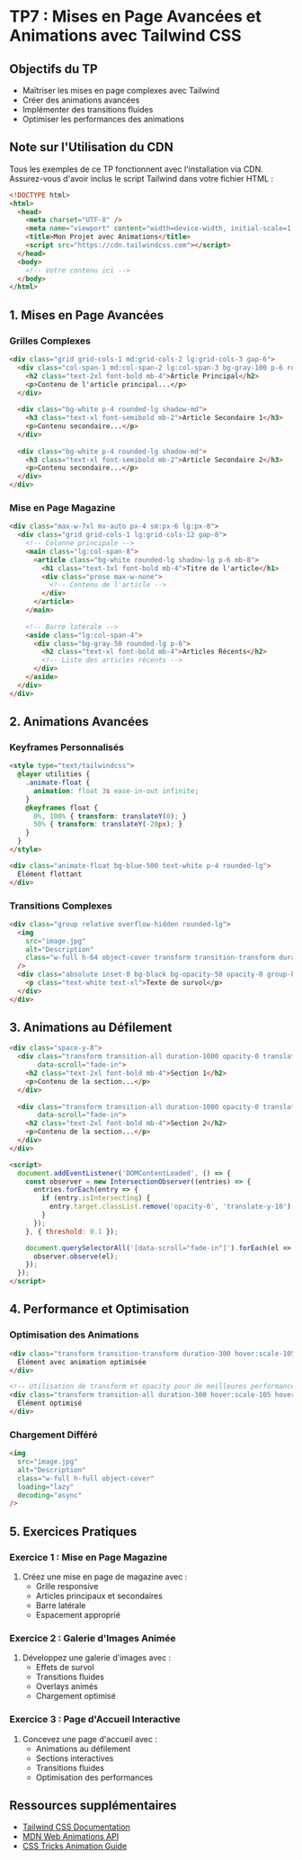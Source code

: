 # TP7 : Mises en Page Avancées et Animations avec Tailwind CSS

## Objectifs du TP

- Maîtriser les mises en page complexes avec Tailwind
- Créer des animations avancées
- Implémenter des transitions fluides
- Optimiser les performances des animations

## Note sur l'Utilisation du CDN

Tous les exemples de ce TP fonctionnent avec l'installation via CDN. Assurez-vous d'avoir inclus le script Tailwind dans votre fichier HTML :

```html
<!DOCTYPE html>
<html>
  <head>
    <meta charset="UTF-8" />
    <meta name="viewport" content="width=device-width, initial-scale=1.0" />
    <title>Mon Projet avec Animations</title>
    <script src="https://cdn.tailwindcss.com"></script>
  </head>
  <body>
    <!-- Votre contenu ici -->
  </body>
</html>
```

## 1. Mises en Page Avancées

### Grilles Complexes

```html
<div class="grid grid-cols-1 md:grid-cols-2 lg:grid-cols-3 gap-6">
  <div class="col-span-1 md:col-span-2 lg:col-span-3 bg-gray-100 p-6 rounded-lg">
    <h2 class="text-2xl font-bold mb-4">Article Principal</h2>
    <p>Contenu de l'article principal...</p>
  </div>
  
  <div class="bg-white p-4 rounded-lg shadow-md">
    <h3 class="text-xl font-semibold mb-2">Article Secondaire 1</h3>
    <p>Contenu secondaire...</p>
  </div>
  
  <div class="bg-white p-4 rounded-lg shadow-md">
    <h3 class="text-xl font-semibold mb-2">Article Secondaire 2</h3>
    <p>Contenu secondaire...</p>
  </div>
</div>
```

### Mise en Page Magazine

```html
<div class="max-w-7xl mx-auto px-4 sm:px-6 lg:px-8">
  <div class="grid grid-cols-1 lg:grid-cols-12 gap-8">
    <!-- Colonne principale -->
    <main class="lg:col-span-8">
      <article class="bg-white rounded-lg shadow-lg p-6 mb-8">
        <h1 class="text-3xl font-bold mb-4">Titre de l'article</h1>
        <div class="prose max-w-none">
          <!-- Contenu de l'article -->
        </div>
      </article>
    </main>
    
    <!-- Barre latérale -->
    <aside class="lg:col-span-4">
      <div class="bg-gray-50 rounded-lg p-6">
        <h2 class="text-xl font-bold mb-4">Articles Récents</h2>
        <!-- Liste des articles récents -->
      </div>
    </aside>
  </div>
</div>
```

## 2. Animations Avancées

### Keyframes Personnalisés

```html
<style type="text/tailwindcss">
  @layer utilities {
    .animate-float {
      animation: float 3s ease-in-out infinite;
    }
    @keyframes float {
      0%, 100% { transform: translateY(0); }
      50% { transform: translateY(-20px); }
    }
  }
</style>

<div class="animate-float bg-blue-500 text-white p-4 rounded-lg">
  Élément flottant
</div>
```

### Transitions Complexes

```html
<div class="group relative overflow-hidden rounded-lg">
  <img 
    src="image.jpg" 
    alt="Description" 
    class="w-full h-64 object-cover transform transition-transform duration-500 group-hover:scale-110"
  />
  <div class="absolute inset-0 bg-black bg-opacity-50 opacity-0 group-hover:opacity-100 transition-opacity duration-300 flex items-center justify-center">
    <p class="text-white text-xl">Texte de survol</p>
  </div>
</div>
```

## 3. Animations au Défilement

```html
<div class="space-y-8">
  <div class="transform transition-all duration-1000 opacity-0 translate-y-10" 
       data-scroll="fade-in">
    <h2 class="text-2xl font-bold mb-4">Section 1</h2>
    <p>Contenu de la section...</p>
  </div>
  
  <div class="transform transition-all duration-1000 opacity-0 translate-y-10" 
       data-scroll="fade-in">
    <h2 class="text-2xl font-bold mb-4">Section 2</h2>
    <p>Contenu de la section...</p>
  </div>
</div>

<script>
  document.addEventListener('DOMContentLoaded', () => {
    const observer = new IntersectionObserver((entries) => {
      entries.forEach(entry => {
        if (entry.isIntersecting) {
          entry.target.classList.remove('opacity-0', 'translate-y-10');
        }
      });
    }, { threshold: 0.1 });

    document.querySelectorAll('[data-scroll="fade-in"]').forEach(el => {
      observer.observe(el);
    });
  });
</script>
```

## 4. Performance et Optimisation

### Optimisation des Animations

```html
<div class="transform transition-transform duration-300 hover:scale-105 will-change-transform">
  Élément avec animation optimisée
</div>

<!-- Utilisation de transform et opacity pour de meilleures performances -->
<div class="transform transition-all duration-300 hover:scale-105 hover:opacity-90">
  Élément optimisé
</div>
```

### Chargement Différé

```html
<img 
  src="image.jpg" 
  alt="Description" 
  class="w-full h-full object-cover"
  loading="lazy"
  decoding="async"
/>
```

## 5. Exercices Pratiques

### Exercice 1 : Mise en Page Magazine

1. Créez une mise en page de magazine avec :
   - Grille responsive
   - Articles principaux et secondaires
   - Barre latérale
   - Espacement approprié

### Exercice 2 : Galerie d'Images Animée

1. Développez une galerie d'images avec :
   - Effets de survol
   - Transitions fluides
   - Overlays animés
   - Chargement optimisé

### Exercice 3 : Page d'Accueil Interactive

1. Concevez une page d'accueil avec :
   - Animations au défilement
   - Sections interactives
   - Transitions fluides
   - Optimisation des performances

## Ressources supplémentaires

- [Tailwind CSS Documentation](https://tailwindcss.com/docs)
- [MDN Web Animations API](https://developer.mozilla.org/en-US/docs/Web/API/Web_Animations_API)
- [CSS Tricks Animation Guide](https://css-tricks.com/almanac/properties/a/animation/) 